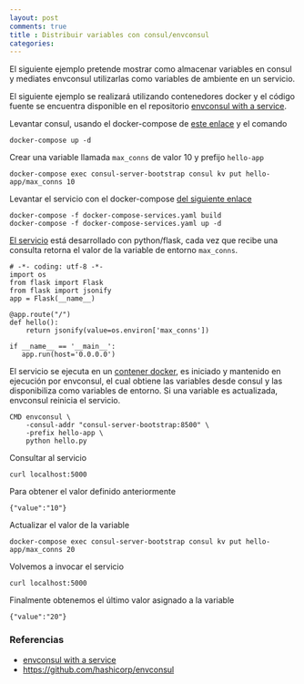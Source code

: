 ```yaml
---
layout: post
comments: true
title : Distribuir variables con consul/envconsul
categories:
---
```


El siguiente ejemplo pretende mostrar como almacenar variables en consul y mediates envconsul utilizarlas como variables de ambiente en un servicio.

El siguiente ejemplo se realizará utilizando contenedores docker y el código fuente se encuentra disponible en el repositorio [envconsul with a service][envconsul-with-a-service].

Levantar consul, usando el docker-compose de [este enlace](https://github.com/juanpabloaj/envconsul_with_a_service/blob/master/docker-compose.yaml) y el comando

    docker-compose up -d

Crear una variable llamada `max_conns` de valor 10 y prefijo `hello-app`

    docker-compose exec consul-server-bootstrap consul kv put hello-app/max_conns 10

Levantar el servicio con el docker-compose [del siguiente enlace](https://github.com/juanpabloaj/envconsul_with_a_service/blob/master/docker-compose-services.yaml)

    docker-compose -f docker-compose-services.yaml build
    docker-compose -f docker-compose-services.yaml up -d

[El servicio](https://github.com/juanpabloaj/envconsul_with_a_service/blob/master/hello.py) está desarrollado con python/flask, cada vez que recibe una consulta retorna el valor de la variable de entorno `max_conns`.

    # -*- coding: utf-8 -*-
    import os
    from flask import Flask
    from flask import jsonify
    app = Flask(__name__)

    @app.route("/")
    def hello():
        return jsonify(value=os.environ['max_conns'])

    if __name__ == '__main__':
       app.run(host='0.0.0.0')

El servicio se ejecuta en un [contener docker](https://github.com/juanpabloaj/envconsul_with_a_service/blob/master/Dockerfile), es iniciado y mantenido en ejecución por envconsul, el cual obtiene las variables desde consul y las disponibiliza como variables de entorno. Si una variable es actualizada, envconsul reinicia el servicio.

    CMD envconsul \
        -consul-addr "consul-server-bootstrap:8500" \
        -prefix hello-app \
        python hello.py

Consultar al servicio

    curl localhost:5000

Para obtener el valor definido anteriormente

    {"value":"10"}

Actualizar el valor de la variable

    docker-compose exec consul-server-bootstrap consul kv put hello-app/max_conns 20

Volvemos a invocar el servicio

    curl localhost:5000

Finalmente obtenemos el último valor asignado a la variable

    {"value":"20"}

### Referencias

* [envconsul with a service][envconsul-with-a-service]
* https://github.com/hashicorp/envconsul

[envconsul-with-a-service]: https://github.com/juanpabloaj/envconsul_with_a_service
